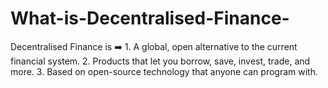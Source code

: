 # What-is-Decentralised-Finance-
Decentralised Finance is ➡️  1. A global, open alternative to the current financial system.  2. Products that let you borrow, save, invest, trade, and more.  3. Based on open-source technology that anyone can program with.
